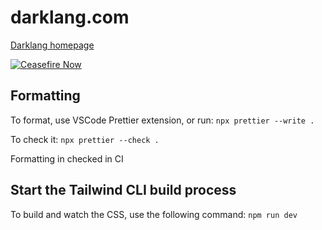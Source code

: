 # darklang.com

[Darklang homepage](https://darklang.com)

[![Ceasefire Now](https://badge.techforpalestine.org/ceasefire-now)](https://techforpalestine.org/learn-more)

## Formatting

To format, use VSCode Prettier extension, or run:
`npx prettier --write .`

To check it: `npx prettier --check .`

Formatting in checked in CI

## Start the Tailwind CLI build process

To build and watch the CSS, use the following command:
`npm run dev`
